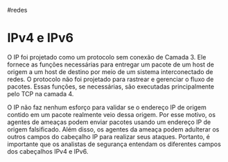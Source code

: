 #redes 

# IPv4 e IPv6

O IP foi projetado como um protocolo sem conexão de Camada 3. Ele fornece as funções necessárias para entregar um pacote de um host de origem a um host de destino por meio de um sistema interconectado de redes. O protocolo não foi projetado para rastrear e gerenciar o fluxo de pacotes. Essas funções, se necessárias, são executadas principalmente pelo TCP na camada 4.

O IP não faz nenhum esforço para validar se o endereço IP de origem contido em um pacote realmente veio dessa origem. Por esse motivo, os agentes de ameaças podem enviar pacotes usando um endereço IP de origem falsificado. Além disso, os agentes da ameaça podem adulterar os outros campos do cabeçalho IP para realizar seus ataques. Portanto, é importante que os analistas de segurança entendam os diferentes campos dos cabeçalhos IPv4 e IPv6.